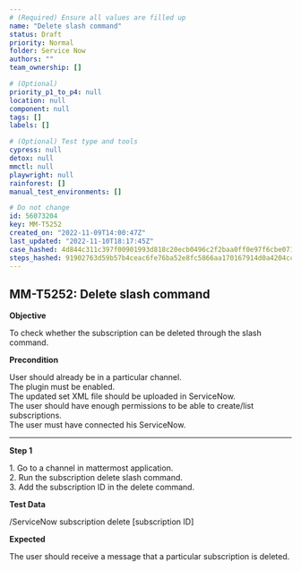 ```yaml
---
# (Required) Ensure all values are filled up
name: "Delete slash command"
status: Draft
priority: Normal
folder: Service Now
authors: ""
team_ownership: []

# (Optional)
priority_p1_to_p4: null
location: null
component: null
tags: []
labels: []

# (Optional) Test type and tools
cypress: null
detox: null
mmctl: null
playwright: null
rainforest: []
manual_test_environments: []

# Do not change
id: 56073204
key: MM-T5252
created_on: "2022-11-09T14:00:47Z"
last_updated: "2022-11-10T18:17:45Z"
case_hashed: 4d844c311c397f00901993d818c20ecb0496c2f2baa0ff0e97f6cbe071d5c0cfd3666e76b941079bc2aae2b71548c0a4
steps_hashed: 91902763d59b57b4ceac6fe76ba52e8fc5866aa170167914d0a4204cc82998410eb559e60d3edacfad1cfdcc86725f3a
---
```


<!-- (Auto-generated) Based on frontmatter's "key" and "name" -->

## MM-T5252: Delete slash command

**Objective**

To check whether the subscription can be deleted through the slash command.

**Precondition**

User should already be in a particular channel.\
The plugin must be enabled.\
The updated set XML file should be uploaded in ServiceNow.\
The user should have enough permissions to be able to create/list subscriptions.\
The user must have connected his ServiceNow.

---

**Step 1**

1\. Go to a channel in mattermost application.\
2\. Run the subscription delete slash command.\
3\. Add the subscription ID in the delete command.

**Test Data**

/ServiceNow subscription delete \[subscription ID]

**Expected**

The user should receive a message that a particular subscription is deleted.
